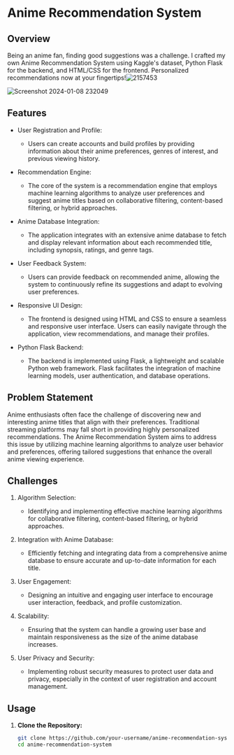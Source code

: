 # Anime Recommendation System

## Overview

Being an anime fan, finding good suggestions was a challenge. I crafted my own Anime Recommendation System using Kaggle's dataset, Python Flask for the backend, and HTML/CSS for the frontend. Personalized recommendations now at your fingertips!![2157453](https://github.com/RajShreyanshu28/AnimeRec/assets/155971459/2ce2f402-f837-4c7f-84f5-546257017ce9)

![Screenshot 2024-01-08 232049](https://github.com/RajShreyanshu28/AnimeRec/assets/155971459/93ca1ee0-9fc6-4dc6-8da5-da868ef06291)


## Features

- User Registration and Profile:
  - Users can create accounts and build profiles by providing information about their anime preferences, genres of interest, and previous viewing history.

- Recommendation Engine:
  - The core of the system is a recommendation engine that employs machine learning algorithms to analyze user preferences and suggest anime titles based on collaborative filtering, content-based filtering, or hybrid approaches.

- Anime Database Integration:
  - The application integrates with an extensive anime database to fetch and display relevant information about each recommended title, including synopsis, ratings, and genre tags.

- User Feedback System:
  - Users can provide feedback on recommended anime, allowing the system to continuously refine its suggestions and adapt to evolving user preferences.

- Responsive UI Design:
  - The frontend is designed using HTML and CSS to ensure a seamless and responsive user interface. Users can easily navigate through the application, view recommendations, and manage their profiles.

- Python Flask Backend:
  - The backend is implemented using Flask, a lightweight and scalable Python web framework. Flask facilitates the integration of machine learning models, user authentication, and database operations.

## Problem Statement

Anime enthusiasts often face the challenge of discovering new and interesting anime titles that align with their preferences. Traditional streaming platforms may fall short in providing highly personalized recommendations. The Anime Recommendation System aims to address this issue by utilizing machine learning algorithms to analyze user behavior and preferences, offering tailored suggestions that enhance the overall anime viewing experience.

## Challenges

1. Algorithm Selection:
   - Identifying and implementing effective machine learning algorithms for collaborative filtering, content-based filtering, or hybrid approaches.

2. Integration with Anime Database:
   - Efficiently fetching and integrating data from a comprehensive anime database to ensure accurate and up-to-date information for each title.

3. User Engagement:
   - Designing an intuitive and engaging user interface to encourage user interaction, feedback, and profile customization.

4. Scalability:
   - Ensuring that the system can handle a growing user base and maintain responsiveness as the size of the anime database increases.

5. User Privacy and Security:
   - Implementing robust security measures to protect user data and privacy, especially in the context of user registration and account management.

## Usage

1. **Clone the Repository:**
   ```bash
   git clone https://github.com/your-username/anime-recommendation-system.git
   cd anime-recommendation-system
